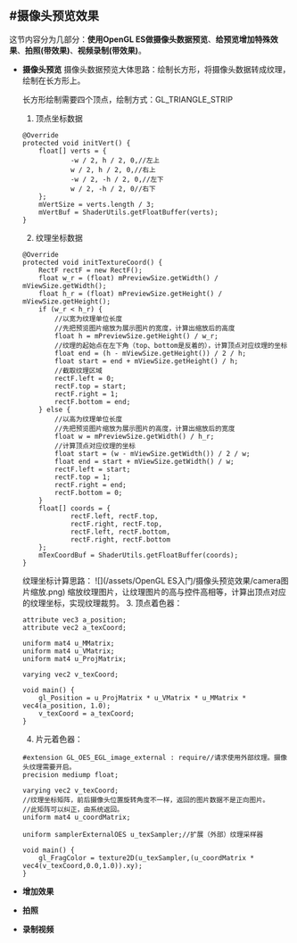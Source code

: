 #摄像头预览效果
---
这节内容分为几部分：**使用OpenGL ES做摄像头数据预览**、**给预览增加特殊效果**、**拍照(带效果)**、**视频录制(带效果)**。
* **摄像头预览**
    摄像头数据预览大体思路：绘制长方形，将摄像头数据转成纹理，绘制在长方形上。
    
    长方形绘制需要四个顶点，绘制方式：GL_TRIANGLE_STRIP
    1. 顶点坐标数据
    
    ```
    @Override
    protected void initVert() {
        float[] verts = {
                -w / 2, h / 2, 0,//左上
                w / 2, h / 2, 0,//右上
                -w / 2, -h / 2, 0,//左下
                w / 2, -h / 2, 0//右下
        };
        mVertSize = verts.length / 3;
        mVertBuf = ShaderUtils.getFloatBuffer(verts);
    }
    ```
    
    2. 纹理坐标数据
    
    ```
    @Override
    protected void initTextureCoord() {
        RectF rectF = new RectF();
        float w_r = (float) mPreviewSize.getWidth() / mViewSize.getWidth();
        float h_r = (float) mPreviewSize.getHeight() / mViewSize.getHeight();
        if (w_r < h_r) {
            //以宽为纹理单位长度
            //先把预览图片缩放为展示图片的宽度，计算出缩放后的高度
            float h = mPreviewSize.getHeight() / w_r;
            //纹理的起始点在左下角（top、bottom是反着的），计算顶点对应纹理的坐标
            float end = (h - mViewSize.getHeight()) / 2 / h;
            float start = end + mViewSize.getHeight() / h;
            //截取纹理区域
            rectF.left = 0;
            rectF.top = start;
            rectF.right = 1;
            rectF.bottom = end;
        } else {
            //以高为纹理单位长度
            //先把预览图片缩放为展示图片的高度，计算出缩放后的宽度
            float w = mPreviewSize.getWidth() / h_r;
            //计算顶点对应纹理的坐标
            float start = (w - mViewSize.getWidth()) / 2 / w;
            float end = start + mViewSize.getWidth() / w;
            rectF.left = start;
            rectF.top = 1;
            rectF.right = end;
            rectF.bottom = 0;
        }
        float[] coords = {
                rectF.left, rectF.top,
                rectF.right, rectF.top,
                rectF.left, rectF.bottom,
                rectF.right, rectF.bottom
        };
        mTexCoordBuf = ShaderUtils.getFloatBuffer(coords);
    }
    ```    
    纹理坐标计算思路：
    ![](/assets/OpenGL ES入门/摄像头预览效果/camera图片缩放.png)
    缩放纹理图片，让纹理图片的高与控件高相等，计算出顶点对应的纹理坐标，实现纹理裁剪。
    3. 顶点着色器：
    ```
    attribute vec3 a_position;
    attribute vec2 a_texCoord;
    
    uniform mat4 u_MMatrix;
    uniform mat4 u_VMatrix;
    uniform mat4 u_ProjMatrix;
    
    varying vec2 v_texCoord;
    
    void main() {
    	gl_Position = u_ProjMatrix * u_VMatrix * u_MMatrix * vec4(a_position, 1.0);
    	v_texCoord = a_texCoord;
    }
    ```
    4. 片元着色器：
    ```   
    #extension GL_OES_EGL_image_external : require//请求使用外部纹理。摄像头纹理需要开启。
    precision mediump float;
    
    varying vec2 v_texCoord;
    //纹理坐标矩阵，前后摄像头位置旋转角度不一样，返回的图片数据不是正向图片。
    //此矩阵可以纠正，由系统返回。
    uniform mat4 u_coordMatrix;
    
    uniform samplerExternalOES u_texSampler;//扩展（外部）纹理采样器
    
    void main() {
    	gl_FragColor = texture2D(u_texSampler,(u_coordMatrix * vec4(v_texCoord,0.0,1.0)).xy);
    }
    ```
* **增加效果**

* **拍照**

* **录制视频**
